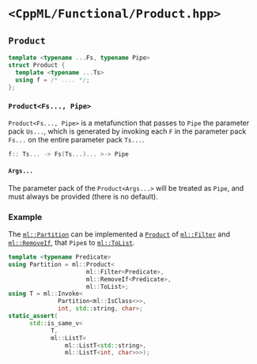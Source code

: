 # `<CppML/Functional/Product.hpp>`

## `Product`

```c++
template <typename ...Fs, typename Pipe>
struct Product {
  template <typename ...Ts>
  using f = /* .... */;
};
```
### `Product<Fs..., Pipe>`

`Product<Fs..., Pipe>` is a metafunction that passes to `Pipe` the parameter pack `Us...`, which is generated by invoking each `F` in the parameter pack `Fs...` on the entire parameter pack `Ts...`.

```c++
f:: Ts... -> Fs(Ts...)... >-> Pipe
```

#### `Args...`

The parameter pack of the `Product<Args...>` will be treated as `Pipe`, and must always be provided (there is no default).

### Example

The [`ml::Partition`](../Algorithm/Partition.md) can be implemented a [`Product`](./Product.md) of [`ml::Filter`](../Algorithm/Filter.md) and [`ml::RemoveIf`](../Algorithm/RemoveIf.md), that `Pipe`s to [`ml::ToList`](./ToList.md).

```c++
template <typename Predicate>
using Partition = ml::Product<
                      ml::Filter<Predicate>,
                      ml::RemoveIf<Predicate>,
                      ml::ToList>;
using T = ml::Invoke<
              Partition<ml::IsClass<>>,
              int, std::string, char>;
static_assert(
      std::is_same_v<
            T,
            ml::ListT<
                ml::ListT<std::string>,
                ml::ListT<int, char>>>);
```
